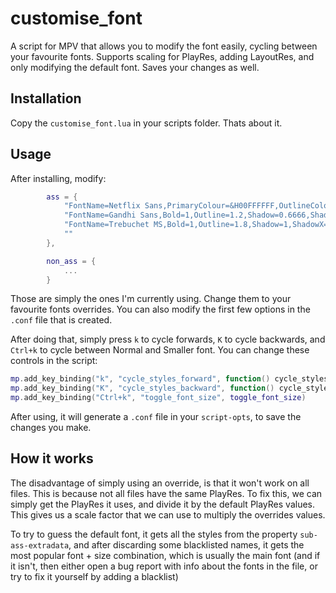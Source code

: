 # customise_font

A script for MPV that allows you to modify the font easily, cycling between your favourite fonts.
Supports scaling for PlayRes, adding LayoutRes, and only modifying the default font.
Saves your changes as well.

## Installation

Copy the `customise_font.lua` in your scripts folder. Thats about it.

## Usage

After installing, modify:

```lua
        ass = {
            "FontName=Netflix Sans,PrimaryColour=&H00FFFFFF,OutlineColour=&H00000000,BackColour=&H00000000,Bold=-1,Outline=1.3,Shadow=0,Blur=7",
            "FontName=Gandhi Sans,Bold=1,Outline=1.2,Shadow=0.6666,ShadowX=2,ShadowY=2",
            "FontName=Trebuchet MS,Bold=1,Outline=1.8,Shadow=1,ShadowX=2,ShadowY=2",
            ""
        },

        non_ass = {
            ...
        }
```

Those are simply the ones I'm currently using. Change them to your favourite fonts overrides.
You can also modify the first few options in the `.conf` file that is created.

After doing that, simply press `k` to cycle forwards, `K` to cycle backwards, and `Ctrl+k` to cycle between Normal and Smaller font.
You can change these controls in the script:

```lua
mp.add_key_binding("k", "cycle_styles_forward", function() cycle_styles(1) end)
mp.add_key_binding("K", "cycle_styles_backward", function() cycle_styles(-1) end)
mp.add_key_binding("Ctrl+k", "toggle_font_size", toggle_font_size)
```

After using, it will generate a `.conf` file in your `script-opts`, to save the changes you make.

## How it works

The disadvantage of simply using an override, is that it won't work on all files. This is because not all files have the same PlayRes.
To fix this, we can simply get the PlayRes it uses, and divide it by the default PlayRes values. This gives us a scale factor that we can use
to multiply the overrides values.

To try to guess the default font, it gets all the styles from the property `sub-ass-extradata`, and after discarding some blacklisted names, it gets the most popular
font + size combination, which is usually the main font (and if it isn't, then either open a bug report with info about the fonts in the file, or try to fix it yourself by adding
a blacklist)
